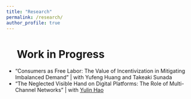 ```yaml
---
title: "Research"
permalink: /research/
author_profile: true
---
```


# 　Work in Progress
* “Consumers as Free Labor: The Value of Incentivization in Mitigating Imbalanced Demand”
|       with Yufeng Huang and Takeaki Sunada
* “The Neglected Visible Hand on Digital Platforms: The Role of Multi-Channel Networks”
|       with [Yulin Hao](https://www.yulinhao.net/home)

